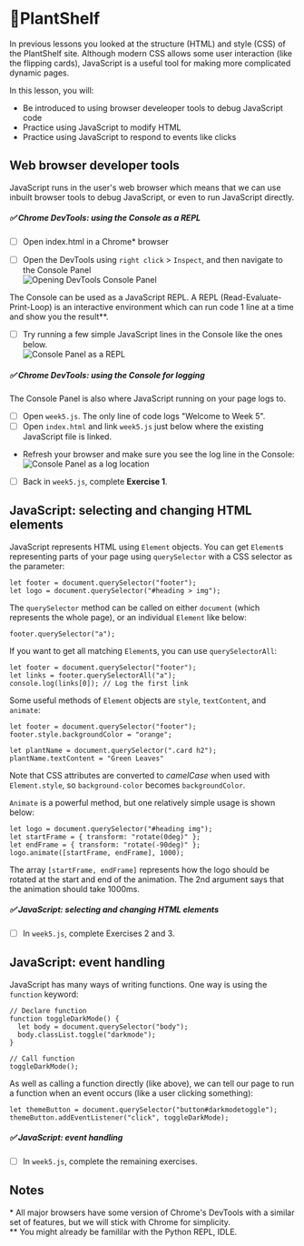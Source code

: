 # 🌿PlantShelf  
In previous lessons you looked at the structure (HTML) and style (CSS) of the PlantShelf site. Although modern CSS allows some user interaction (like the flipping cards), JavaScript is a useful tool for making more complicated dynamic pages.

In this lesson, you will:   
* Be introduced to using browser develeoper tools to debug JavaScript code  
* Practice using JavaScript to modify HTML   
* Practice using JavaScript to respond to events like clicks   

## Web browser developer tools   
JavaScript runs in the user's web browser which means that we can use inbuilt browser tools to debug JavaScript, or even to run JavaScript directly.

##### ✅ Chrome DevTools: using the Console as a REPL   
- [ ] Open index.html in a Chrome* browser   
- [ ] Open the DevTools using `right click` > `Inspect`, and then navigate to the Console Panel    
![](/documentation/devtools/1-2.png "Opening DevTools Console Panel")   


The Console can be used as a JavaScript REPL. A REPL (Read-Evaluate-Print-Loop) is an interactive environment which can run code 1 line at a time and show you the result**.   

- [ ] Try running a few simple JavaScript lines in the Console like the ones below.   
![](/documentation/devtools/repl.png "Console Panel as a REPL")  

##### ✅ Chrome DevTools: using the Console for logging 
The Console Panel is also where JavaScript running on your page logs to.    

- [ ] Open `week5.js`. The only line of code logs "Welcome to Week 5".   
- [ ] Open `index.html` and link `week5.js` just below where the existing JavaScript file is linked.   
- Refresh your browser and make sure you see the log line in the Console:   
![](/documentation/devtools/logging.png "Console Panel as a log location")   
- [ ] Back in `week5.js`, complete **Exercise 1**.


## JavaScript: selecting and changing HTML elements    
JavaScript represents HTML using `Element` objects. You can get `Element`s representing parts of your page using `querySelector` with a CSS selector as the parameter:   
```
let footer = document.querySelector("footer");
let logo = document.querySelector("#heading > img");
```

The `querySelector` method can be called on either `document` (which represents the whole page), or an individual `Element` like below:
```
footer.querySelector("a");
```

If you want to get all matching `Element`s, you can use `querySelectorAll`:
```
let footer = document.querySelector("footer");
let links = footer.querySelectorAll("a");
console.log(links[0]); // Log the first link
```

Some useful methods of `Element` objects are `style`, `textContent`, and `animate`:

```
let footer = document.querySelector("footer");   
footer.style.backgroundColor = "orange";

let plantName = document.querySelector(".card h2");
plantName.textContent = "Green Leaves"
```
Note that CSS attributes are converted to *camelCase* when used with `Element.style`, so `background-color` becomes `backgroundColor`.   
   

`Animate` is a powerful method, but one relatively simple usage is shown below:
```
let logo = document.querySelector("#heading img");
let startFrame = { transform: "rotate(0deg)" };
let endFrame = { transform: "rotate(-90deg)" };
logo.animate([startFrame, endFrame], 1000);
```
The array `[startFrame, endFrame]` represents how the logo should be rotated at the start and end of the animation. The 2nd argument says that the animation should take 1000ms.



##### ✅ JavaScript: selecting and changing HTML elements    
- [ ] In `week5.js`, complete Exercises 2 and 3.     

## JavaScript: event handling   
JavaScript has many ways of writing functions. One way is using the `function` keyword:
```
// Declare function
function toggleDarkMode() {
  let body = document.querySelector("body");
  body.classList.toggle("darkmode");
}

// Call function
toggleDarkMode();
```

As well as calling a function directly (like above), we can tell our page to run a function when an event occurs (like a user clicking something):
```
let themeButton = document.querySelector("button#darkmodetoggle");
themeButton.addEventListener("click", toggleDarkMode);   
```


##### ✅ JavaScript:  event handling   
- [ ] In `week5.js`, complete the remaining exercises.   



## Notes   
\* All major browsers have some version of Chrome's DevTools with a similar set of features, but we will stick with Chrome for simplicity.   
\** You might already be famililar with the Python REPL, IDLE.   
